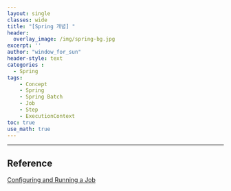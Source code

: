 ```yaml
--- 
layout: single
classes: wide
title: "[Spring 개념] "
header:
  overlay_image: /img/spring-bg.jpg
excerpt: ''
author: "window_for_sun"
header-style: text
categories :
  - Spring
tags:
    - Concept
    - Spring
    - Spring Batch
    - Job
    - Step
    - ExecutionContext
toc: true
use_math: true
---  
```


---
## Reference
[Configuring and Running a Job](https://docs.spring.io/spring-batch/docs/4.3.x/reference/html/job.html#configureJob)  
